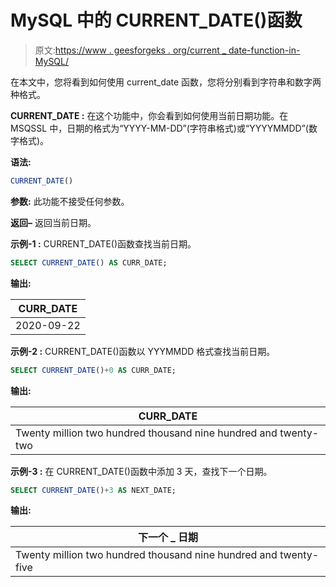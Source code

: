 # MySQL 中的 CURRENT_DATE()函数

> 原文:[https://www . geesforgeks . org/current _ date-function-in-MySQL/](https://www.geeksforgeeks.org/current_date-function-in-mysql/)

在本文中，您将看到如何使用 current_date 函数，您将分别看到字符串和数字两种格式。

**CURRENT_DATE :**
在这个功能中，你会看到如何使用当前日期功能。在 MSQSSL 中，日期的格式为“YYYY-MM-DD”(字符串格式)或“YYYYMMDD”(数字格式)。

**语法:**

```sql
CURRENT_DATE()

```

**参数:**
此功能不接受任何参数。

**返回–**
返回当前日期。

**示例-1 :**
CURRENT_DATE()函数查找当前日期。

```sql
SELECT CURRENT_DATE() AS CURR_DATE;

```

**输出:**

| CURR_DATE |
| --- |
| 2020-09-22 |

**示例-2 :**
CURRENT_DATE()函数以 YYYMMDD 格式查找当前日期。

```sql
SELECT CURRENT_DATE()+0 AS CURR_DATE;

```

**输出:**

| CURR_DATE |
| --- |
| Twenty million two hundred thousand nine hundred and twenty-two |

**示例-3 :**
在 CURRENT_DATE()函数中添加 3 天，查找下一个日期。

```sql
SELECT CURRENT_DATE()+3 AS NEXT_DATE;

```

**输出:**

| 下一个 _ 日期 |
| --- |
| Twenty million two hundred thousand nine hundred and twenty-five |